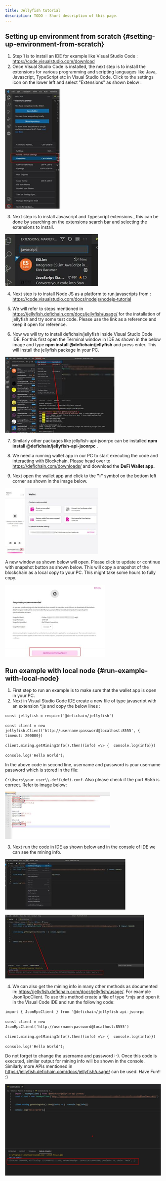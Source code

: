 ```yaml
---
title: Jellyfish tutorial
description: TODO - Short description of this page.
---
```


## Setting up environment from scratch {#setting-up-environment-from-scratch}

1.  Step 1 is to install an IDE for example like Visual Studio Code : <https://code.visualstudio.com/download>
2.  Once Visual Studio Code is installed, the next step is to install the extensions for various programming and scripting languages like Java, Javascript, TypeScript etc in Visual Studio Code. Click to the settings icon on the lower left and select "Extensions" as shown below :

![Extensions Visual Studio Code](./media/jellyfish_EN_1_ScreenShot_extensions.jpg)

3. Next step is to install Javascript and Typescript extensions , this
   can be done by searching on the extensions search bar and selecting the
   extensions to install.

![](./media/jellyfish_EN_2_Extensions_2.jpg)

4. Next step is to install Node JS as a platform to run javascripts from : <https://code.visualstudio.com/docs/nodejs/nodejs-tutorial>

5. We will refer to steps mentioned in <https://jellyfish.defichain.com/docs/jellyfish/usage/> for the installation of jellyfish and try some test code. Please use the link as a reference and keep it open for reference.

6. Now we will try to install defichain/jellyfish inside Visual Studio Code IDE. For this first open the Terminal window in IDE as shown in the below image and type **npm install @defichain/jellyfish** and press enter. This will install the jellyfish package in your PC.

![](./media/jellyfish_EN_3_Npm_install.jpg)

7. Similarly other packages like jellyfish-api-jsonrpc can be installed **npm install @defichain/jellyfish-api-jsonrpc** .

8. We need a running wallet app in our PC to start executing the code and interacting with Blockchain. Please head over to <https://defichain.com/downloads/> and download the **DeFi Wallet app.**

9. Next open the wallet app and click to the **"i"** symbol on the bottom left corner as shown in the image below.

![](./media/jellyfish_EN_4_Wallet_1.jpg)

A new window as shown below will open. Please click to update or continue with snapshot button as shown below. This will copy a snapshot of the blockchain as a local copy to your PC. This might take some hours to fully copy.

![](./media/jellyfish_EN_5_Wallet_2.jpg)

## Run example with local node {#run-example-with-local-node}

1.  First step to run an example is to make sure that the wallet app is open in your PC.
2.  Next in Visual Studio Code IDE create a new file of type javascript with an extension \*.js and copy the below lines :

```
const jellyfish = require('@defichain/jellyfish')

const client = new jellyfish.Client('http://username:password@localhost:8555', {  timeout: 200000})

client.mining.getMiningInfo().then((info) =\> {  console.log(info)})

console.log('Hello World');
```

In the above code in second line, username and password is your username password which is stored in the file:

`C:\Users\your_user\\.defi\defi.conf`. Also please check if the port 8555 is correct. Refer to image below:

![](./media/jellyfish_EN_6_Defi2423.jpg)

3. Next run the code in IDE as shown below and in the console of IDE we can see the mining info.

![](./media/jellyfish_EN_7_Run_ide_1.jpg)

![](./media/jellyfish_EN_8_Ide4.jpg)

4. We can also get the mining info in many other methods as documented in: <https://jellyfish.defichain.com/docs/jellyfish/usage/>. For example JsonRpcClient. To use this method create a file of type \*.mjs and open it in the Visual Code IDE and run the following code:

```
import { JsonRpcClient } from '@defichain/jellyfish-api-jsonrpc

const client = new JsonRpcClient('http://username:password@localhost:8555')

client.mining.getMiningInfo().then((info) =\> {  console.log(info)})

console.log('Hello World');
```

Do not forget to change the username and password :-). Once this code is executed, similar output for mining info will be shown in the console. Similarly more APIs mentioned in <https://jellyfish.defichain.com/docs/jellyfish/usage/> can be used. Have Fun!! :)

![](./media/jellyfish_EN_9_Ide5.jpg)
